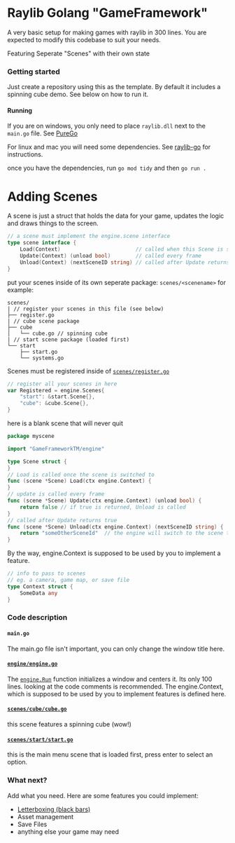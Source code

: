 # Raylib Golang "GameFramework"

A very basic setup for making games with raylib in 300 lines. You are expected
to modify this codebase to suit your needs.


Featuring Seperate "Scenes" with their own state


### Getting started

Just create a repository using this as the template. By default it includes a spinning cube demo. See below on how to run it.
#### Running
If you are on windows, you only need to place `raylib.dll` next to the `main.go` file. See [PureGo](https://github.com/gen2brain/raylib-go/?tab=readme-ov-file#purego-without-cgo-ie-cgo_enabled0) 


For linux and mac you will need some dependencies.
See [raylib-go](https://github.com/gen2brain/raylib-go/) for instructions. 

once you have the dependencies, run `go mod tidy` and then `go run .`


# Adding Scenes
A scene is just a struct that holds the data for your game, updates the logic and draws things to the screen.
```go
// a scene must implement the engine.scene interface
type scene interface {
	Load(Context)                        // called when this Scene is switched to
	Update(Context) (unload bool)        // called every frame
	Unload(Context) (nextSceneID string) // called after Update returns true. Switches to nextSceneID
}
```

put your scenes inside of its own seperate package:
`scenes/<scenename>` for example:
```
scenes/
| // register your scenes in this file (see below)
├── register.go 
| // cube scene package
├── cube 
│   └── cube.go // spinning cube
| // start scene package (loaded first)
└── start 
    ├── start.go
    └── systems.go
```

Scenes must be registered inside of [`scenes/register.go`](https://github.com/BrownNPC/Golang-Raylib-GameFramework/blob/master/scenes/register.go) 
```go
// register all your scenes in here
var Registered = engine.Scenes{
	"start": &start.Scene{},
	"cube": &cube.Scene{},
}
```


here is a blank scene that will never quit
```go
package myscene

import "GameFrameworkTM/engine"

type Scene struct {
}
// Load is called once the scene is switched to
func (scene *Scene) Load(ctx engine.Context) {
}
// update is called every frame
func (scene *Scene) Update(ctx engine.Context) (unload bool) {
	return false // if true is returned, Unload is called
}
// called after Update returns true
func (scene *Scene) Unload(ctx engine.Context) (nextSceneID string) {
	return "someOtherSceneId"  // the engine will switch to the scene that is registered with this id
}
```
By the way, engine.Context is supposed to be used by you to implement a feature. 
```go
// info to pass to scenes
// eg. a camera, game map, or save file
type Context struct {
	SomeData any
}
```
### Code description

#### `main.go`

The main.go file isn't important, you can only change the window title here.

#### [`engine/engine.go`](https://github.com/BrownNPC/Golang-Raylib-GameFramework/blob/master/engine/engine.go)

The [`engine.Run`](https://github.com/BrownNPC/Golang-Raylib-GameFramework/blob/master/engine/engine.go#L33)
function initializes a window and centers it. Its only 100 lines.
looking at the code comments is recommended. The engine.Context, which is supposed to be used by you to implement features is defined here.


#### [`scenes/cube/cube.go`](https://github.com/BrownNPC/Golang-Raylib-GameFramework/blob/master/scenes/cube/cube.go)
this scene features a spinning cube (wow!)

#### [`scenes/start/start.go`](https://github.com/BrownNPC/Golang-Raylib-GameFramework/blob/master/scenes/start/start.go)
this is the main menu scene that is loaded first, press enter to select an option.





### What next?
Add what you need. Here are some features you could implement:

- [Letterboxing (black bars)](https://www.raylib.com/examples/core/loader.html?name=core_window_letterbox)
- Asset management
- Save Files
- anything else your game may need

